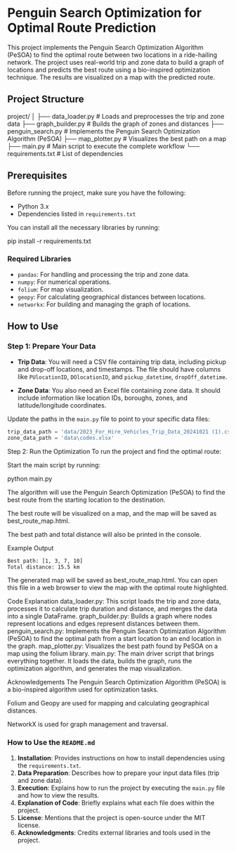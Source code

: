 # Penguin Search Optimization for Optimal Route Prediction

This project implements the Penguin Search Optimization Algorithm (PeSOA) to find the optimal route between two locations in a ride-hailing network. The project uses real-world trip and zone data to build a graph of locations and predicts the best route using a bio-inspired optimization technique. The results are visualized on a map with the predicted route.

## Project Structure

project/ │ ├── data_loader.py # Loads and preprocesses the trip and zone data ├── graph_builder.py # Builds the graph of zones and distances ├── penguin_search.py # Implements the Penguin Search Optimization Algorithm (PeSOA) ├── map_plotter.py # Visualizes the best path on a map ├── main.py # Main script to execute the complete workflow └── requirements.txt # List of dependencies


## Prerequisites

Before running the project, make sure you have the following:

- Python 3.x
- Dependencies listed in `requirements.txt`

You can install all the necessary libraries by running:


pip install -r requirements.txt


### Required Libraries

- `pandas`: For handling and processing the trip and zone data.
- `numpy`: For numerical operations.
- `folium`: For map visualization.
- `geopy`: For calculating geographical distances between locations.
- `networkx`: For building and managing the graph of locations.

## How to Use

### Step 1: Prepare Your Data

- **Trip Data**: You will need a CSV file containing trip data, including pickup and drop-off locations, and timestamps. The file should have columns like `PUlocationID`, `DOlocationID`, and `pickup_datetime`, `dropOff_datetime`.
  
- **Zone Data**: You also need an Excel file containing zone data. It should include information like location IDs, boroughs, zones, and latitude/longitude coordinates.

Update the paths in the `main.py` file to point to your specific data files:

```python
trip_data_path = 'data/2023_For_Hire_Vehicles_Trip_Data_20241021 (1).csv' 
zone_data_path = 'data\codes.xlsx'
```
Step 2: Run the Optimization
To run the project and find the optimal route:

Start the main script by running:

python main.py


The algorithm will use the Penguin Search Optimization (PeSOA) to find the best route from the starting location to the destination.

The best route will be visualized on a map, and the map will be saved as best_route_map.html.

The best path and total distance will also be printed in the console.

Example Output
```
Best path: [1, 3, 7, 10]
Total distance: 15.5 km
```
The generated map will be saved as best_route_map.html. You can open this file in a web browser to view the map with the optimal route highlighted.

Code Explanation
data_loader.py: This script loads the trip and zone data, processes it to calculate trip duration and distance, and merges the data into a single DataFrame.
graph_builder.py: Builds a graph where nodes represent locations and edges represent distances between them.
penguin_search.py: Implements the Penguin Search Optimization Algorithm (PeSOA) to find the optimal path from a start location to an end location in the graph.
map_plotter.py: Visualizes the best path found by PeSOA on a map using the folium library.
main.py: The main driver script that brings everything together. It loads the data, builds the graph, runs the optimization algorithm, and generates the map visualization.

Acknowledgements
The Penguin Search Optimization Algorithm (PeSOA) is a bio-inspired algorithm used for optimization tasks.

Folium and Geopy are used for mapping and calculating geographical distances.

NetworkX is used for graph management and traversal.


### How to Use the `README.md`

1. **Installation**: Provides instructions on how to install dependencies using the `requirements.txt`.
2. **Data Preparation**: Describes how to prepare your input data files (trip and zone data).
3. **Execution**: Explains how to run the project by executing the `main.py` file and how to view the results.
4. **Explanation of Code**: Briefly explains what each file does within the project.
5. **License**: Mentions that the project is open-source under the MIT license.
6. **Acknowledgments**: Credits external libraries and tools used in the project.


